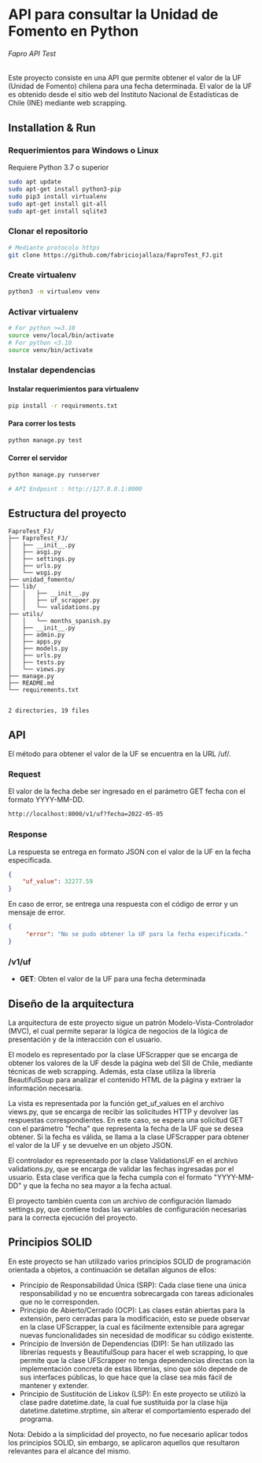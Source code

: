# API para consultar la Unidad de Fomento en Python

###### Fapro API Test

Este proyecto consiste en una API que permite obtener el valor de la UF (Unidad de Fomento) chilena para una fecha determinada. El valor de la UF es obtenido desde el sitio web del Instituto Nacional de Estadísticas de Chile (INE) mediante web scrapping.

## Installation & Run

### Requerimientos para Windows o Linux
Requiere Python 3.7 o superior

~~~bash
sudo apt update
sudo apt-get install python3-pip
sudo pip3 install virtualenv
sudo apt-get install git-all
sudo apt-get install sqlite3
~~~


### Clonar el repositorio

~~~bash
# Mediante protocolo https
git clone https://github.com/fabriciojallaza/FaproTest_FJ.git

~~~

### Create virtualenv

~~~bash
python3 -m virtualenv venv
~~~

### Activar virtualenv

~~~bash
# For python >=3.10
source venv/local/bin/activate
# For python <3.10
source venv/bin/activate
~~~

### Instalar dependencias


#### Instalar requerimientos para virtualenv

~~~bash
pip install -r requirements.txt
~~~


#### Para correr los tests

~~~bash
python manage.py test
~~~

#### Correr el servidor

~~~bash
python manage.py runserver

# API Endpoint : http://127.0.0.1:8000
~~~


## Estructura del proyecto

```
FaproTest_FJ/
├── FaproTest_FJ/
│   ├── __init__.py
│   ├── asgi.py
│   ├── settings.py
│   ├── urls.py
│   └── wsgi.py
├── unidad_fomento/
├── lib/
│   │   ├── __init__.py
│   │   ├── uf_scrapper.py
│   │   └── validations.py    
├── utils/
│   │   └── months_spanish.py       
│   ├── __init__.py
│   ├── admin.py
│   ├── apps.py
│   ├── models.py
│   ├── urls.py
│   ├── tests.py
│   └── views.py
├── manage.py
├── README.md
└── requirements.txt


2 directories, 19 files
```

## API
El método para obtener el valor de la UF se encuentra en la URL /uf/.

### Request
El valor de la fecha debe ser ingresado en el parámetro GET fecha con el formato YYYY-MM-DD.

~~~bash
http://localhost:8000/v1/uf?fecha=2022-05-05
~~~

### Response
La respuesta se entrega en formato JSON con el valor de la UF en la fecha especificada.

~~~json
{
    "uf_value": 32277.59
}
~~~

En caso de error, se entrega una respuesta con el código de error y un mensaje de error.
~~~json
{
     "error": "No se pudo obtener la UF para la fecha especificada."
}
~~~


### /v1/uf
* **GET**: Obten el valor de la UF para una fecha determinada

## Diseño de la arquitectura
La arquitectura de este proyecto sigue un patrón Modelo-Vista-Controlador (MVC), el cual permite separar la lógica de negocios de la lógica de presentación y de la interacción con el usuario.

El modelo es representado por la clase UFScrapper que se encarga de obtener los valores de la UF desde la página web del SII de Chile, mediante técnicas de web scrapping. Además, esta clase utiliza la librería BeautifulSoup para analizar el contenido HTML de la página y extraer la información necesaria.

La vista es representada por la función get_uf_values en el archivo views.py, que se encarga de recibir las solicitudes HTTP y devolver las respuestas correspondientes. En este caso, se espera una solicitud GET con el parámetro "fecha" que representa la fecha de la UF que se desea obtener. Si la fecha es válida, se llama a la clase UFScrapper para obtener el valor de la UF y se devuelve en un objeto JSON.

El controlador es representado por la clase ValidationsUF en el archivo validations.py, que se encarga de validar las fechas ingresadas por el usuario. Esta clase verifica que la fecha cumpla con el formato "YYYY-MM-DD" y que la fecha no sea mayor a la fecha actual.

El proyecto también cuenta con un archivo de configuración llamado settings.py, que contiene todas las variables de configuración necesarias para la correcta ejecución del proyecto.

## Principios SOLID
En este proyecto se han utilizado varios principios SOLID de programación orientada a objetos, a continuación se detallan algunos de ellos:

* Principio de Responsabilidad Única (SRP): Cada clase tiene una única responsabilidad y no se encuentra sobrecargada con tareas adicionales que no le corresponden.
* Principio de Abierto/Cerrado (OCP): Las clases están abiertas para la extensión, pero cerradas para la modificación, esto se puede observar en la clase UFScrapper, la cual es fácilmente extensible para agregar nuevas funcionalidades sin necesidad de modificar su código existente.
* Principio de Inversión de Dependencias (DIP): Se han utilizado las librerías requests y BeautifulSoup para hacer el web scrapping, lo que permite que la clase UFScrapper no tenga dependencias directas con la implementación concreta de estas librerías, sino que sólo depende de sus interfaces públicas, lo que hace que la clase sea más fácil de mantener y extender.
* Principio de Sustitución de Liskov (LSP): En este proyecto se utilizó la clase padre datetime.date, la cual fue sustituida por la clase hija datetime.datetime.strptime, sin alterar el comportamiento esperado del programa.


Nota: Debido a la simplicidad del proyecto, no fue necesario aplicar todos los principios SOLID, sin embargo, se aplicaron aquellos que resultaron relevantes para el alcance del mismo.